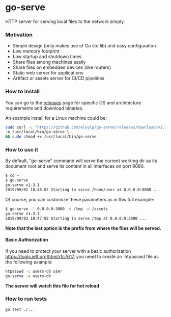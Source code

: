 # go-serve

HTTP server for serving local files to the network simply.

### Motivation

- Simple design (only makes use of Go std lib) and easy configuration
- Low memory footprint
- Low startup and shutdown times
- Share files among machines easily
- Share files on embedded devices (like routers)
- Static web server for applications
- Artifact or assets server for CI/CD pipelines

### How to install

You can go to the [releases](https://github.com/eloylp/go-serve/releases/latest) page for specific OS and 
architecture requirements and download binaries.

An example install for a Linux machine could be:
```bash
sudo curl -L "https://github.com/eloylp/go-serve/releases/download/v1.3.1/go-serve_1.3.1_Linux_x86_64" \
-o /usr/local/bin/go-serve \
&& sudo chmod +x /usr/local/bin/go-serve
```

### How to use it

By default, "go-serve" command will serve the current working dir as 
its document root and serve its content in all interfaces on port 8080.

```bash
$ cd ~
$ go-serve
go-serve v1.3.1
2019/09/02 18:45:02 Starting to serve /home/user at 0.0.0.0:8080 ...
```

Of course, you can customize these parameters as in this full example:
```bash
$ go-serve -l 0.0.0.0:3000 -d /tmp -p /assets
go-serve v1.3.1
2019/09/02 18:47:02 Starting to serve /tmp at 0.0.0.0:3000 ...
```
**Note that the last option is the prefix from where the files will be served.**

#### Basic Authorization
If you need to protect your server with a basic authorization https://tools.ietf.org/html/rfc7617, 
you need to create an .htpasswd file as the following example:
```bash
htpasswd -c users-db user
go-serve -a users-db
```
**The server will watch this file for hot reload**

### How to run tests
```bash
go test ./...
```